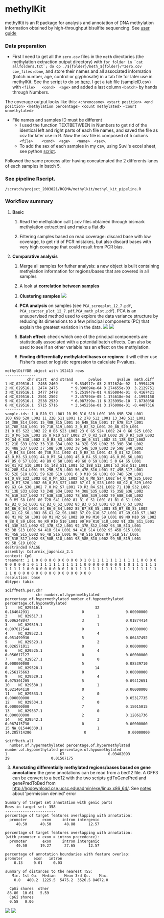 # methylKit 
methylKit is an R package for analysis and annotation of DNA methylation information obtained by high-throughput bisulfite sequencing. See [user guide](https://bioconductor.org/packages/release/bioc/vignettes/methylKit/inst/doc/methylKit.html#22_Reading_the_methylation_call_files_and_store_them_as_flat_file_database)

### Data preparation 
- First I need to get all the `zero.cov` files in the `meth` directories (the methylation extraction output directory) with ```for folder in `cat allfolders.txt`; do cp ./${folder}/meth_${folder}/*zero.cov cov_files;done```, and store their names and all associated information (batch number, age, control or glyphosate) in a tab file for later use in methylKit. See the script to do so [here](./cov_tab.sh). I get a tab file (sampleID.csv) with `<file>	<cond>	<age>` and added a last column `<batch>` by hands through Numbers.

The coverage output looks like this:
`<chromosome> <start position> <end position> <methylation percentage> <count methylated> <count unmethylated>`

- File names and samples ID must be different
	- I used the function TEXTBETWEEN in Numbers to get rid of the identical left and right parts of each file names, and saved the file as csv for later use in R. Now the csv file is composed of 5 colums `<file>	<cond>	<age>	<name>	<sex>`.
	- To add the sex of each samples in my csv, using Suvi's excel sheet, see python [script](nameToSex).


Followed the same process after having concatenated the 2 differents lanes of each samples in batch 5. 

### See pipeline Rscript.
`/scratch/project_2003821/RGQMA/methylkit/methyl_kit_pipeline.R`


### Workflow summary

1. **Basic**
	1. Read the methylation call (.cov files obtained through bismark methylation extraction) and make a flat db 

	2. Filtering samples based on read coverage: discard base with low coverage, to get rid of PCR mistakes, but also discard bases with very high coverage that could result from PCR bias. 

2. **Comparative analysis**
	1. Merge all samples for futher analysis: a new object is built containing methylation information for regions/bases that are covered in all samples
	
	2. A look at **correlation between samples** 

	
	3. **Clustering samples** 
	![](img/meth_clustering_plot_12_7.png)
		
	4. **PCA analysis** on samples (see `PCA_screeplot_12_7.pdf`, 
	`PCA_scatter_plot_12_7.pdf`,`PCA_meth_plot.pdf`). PCA is an unsupervised method used to explore the data variance structure by reducing its dimensions to a few principal components (PC) that explain the greatest variation in the data.
	![](img/PCA_screeplot_12_7.png)
	![](img/PCA_scatter_plot_12_7.png)

	5. **Batch effect**: check which one of the principal components are statistically associated with a potential batch effects. Can also be used to see if an other variable has an effect on the methylation.

	
	6. **Finding differentially methylated bases or regions**: it will either use Fisher’s exact or logistic regression to calculate P-values.
	
``` 
methylDiffDB object with 192413 rows
--------------
          chr start  end strand       pvalue       qvalue  meth.diff
1 NC_029516.1  2468 2469      * 9.834917e-03 2.571624e-02  1.9994429
2 NC_029516.1  2474 2475      * 9.390694e-04 3.274655e-03  3.2129751
3 NC_029516.1  2477 2478      * 5.251947e-01 4.856084e-01  0.4167421
4 NC_029516.1  2501 2502      * 2.457894e-05 1.174618e-04  4.1993150
5 NC_029516.1  2538 2539      * 6.087399e-11 6.325995e-10  7.8738058
6 NC_029516.1  5715 5716      * 2.645256e-01 3.176008e-01 -0.4487316
--------------
sample.ids: 1_0_B10_S1_L001 10_B9_B10_S10_L001 100_69B_S20_L001 100_69B_S20_L002 11_22B_S11_L001 12_27B_S12_L001 13_34B_S13_L001 14_38B_S14_L001 15_40B_S15_L001 16_64B_S16_L001 17_67B_S17_L001 18_70B_S18_L001 19_71B_S19_L001 2_0_B2_S2_L001 20_8B_S20_L001 21_0_B5_S22_L002 22_0_B6_S23_L002 23_0_G5_S24_L002 24_0_G6_S25_L002 25_0_M6_S26_L002 26_0_R10_S27_L002 27_0_R2_S28_L002 28_0_R3_S29_L002 29_G4_0_S30_L002 3_0_B3_S3_L001 30_G6_0_S31_L002 31_12B_S32_L002 32_21B_S33_L002 33_31B_S34_L002 34_32B_S35_L002 35_39B_S36_L002 36_48B_S37_L002 37_50B_S38_L002 38_54B_S39_L002 39_59B_S40_L002 4_0_B4_S4_L001 40_73B_S41_L002 41_0_B8_S1_L001 42_0_G1_S2_L001 43_0_M3_S3_L001 44_0_M7_S4_L001 45_0_R4_S5_L001 46_0_R6_S6_L001 47_B5_0_S7_L001 48_B9_0_S8_L001 49_G8_0_S9_L001 5_0_G4_S5_L001 50_R1_R2_S10_L001 51_14B_S11_L001 52_18B_S12_L001 53_26B_S13_L001 54_28B_S14_L001 55_29B_S15_L001 56_47B_S16_L001 57_49B_S17_L001 58_52B_S18_L001 59_62B_S19_L001 6_0_M10_S6_L001 60_74B_S20_L001 61_0_G9_S22_L002 62_0_M4_S23_L002 63_0_M8_S24_L002 64_0_M9_S25_L002 65_0_R7_S26_L002 66_0_R8_S27_L002 67_G1_0_S28_L002 68_G2_0_S29_L002 69_G3_G4_S30_L002 7_0_M2_S7_L001 70_R3_R4_S31_L002 71_10B_S32_L002 72_13B_S33_L002 73_24B_S34_L002 74_30B_S35_L002 75_35B_S36_L002 76_61B_S37_L002 77_63B_S38_L002 78_65B_S39_L002 79_68B_S40_L002 8_0_M5_S8_L001 80_72B_S41_L002 81_B1_0_S1_L001 81_B1_0_S1_L002 82_B2_0_S2_L001 82_B2_0_S2_L002 83_B3_0_S3_L001 83_B3_0_S3_L002 84_B6_0_S4_L001 84_B6_0_S4_L002 85_B7_B8_S5_L001 85_B7_B8_S5_L002 86_G1_G2_S6_L001 86_G1_G2_S6_L002 87_G9_G10_S7_L001 87_G9_G10_S7_L002 88_M1_M2_S8_L001 88_M1_M2_S8_L002 89_M9_M10_S9_L001 89_M9_M10_S9_L002 9_B8_0_S9_L001 90_R9_R10_S10_L001 90_R9_R10_S10_L002 91_33B_S11_L001 91_33B_S11_L002 92_37B_S12_L001 92_37B_S12_L002 93_3B_S13_L001 93_3B_S13_L002 94_41B_S14_L001 94_41B_S14_L002 95_45B_S15_L001 95_45B_S15_L002 96_4B_S16_L001 96_4B_S16_L002 97_51B_S17_L001 97_51B_S17_L002 98_58B_S18_L001 98_58B_S18_L002 99_5B_S19_L001 99_5B_S19_L002 
destranded FALSE 
assembly: Coturnix_japonica_2.1 
context: CpG 
treament: 1 1 0 0 0 0 0 0 0 0 0 0 0 1 0 1 1 1 1 1 1 1 1 1 1 1 0 0 0 0 0 0 0 0 0 1 0 1 1 1 1 1 1 1 1 1 1 1 0 0 0 0 0 0 0 0 0 1 0 1 1 1 1 1 1 1 1 1 1 1 0 0 0 0 0 0 0 0 0 1 0 1 1 1 1 1 1 1 1 1 1 1 1 1 1 1 1 1 1 1 1 1 0 0 0 0 0 0 0 0 0 0 0 0 0 0 0 0 0 0 
resolution: base 
dbtype: tabix 
```

```
$diffMeth.per.chr
              chr number.of.hypermethylated percentage.of.hypermethylated number.of.hypomethylated percentage.of.hypomethylated
1     NC_029516.1                        32                   0.164642931                        0                   0.00000000
2     NC_029517.1                         1                   0.006248047                        3                   0.01874414
3     NC_029519.1                         1                   0.007017544                        0                   0.00000000
4     NC_029522.1                         4                   0.051499936                        5                   0.06437492
5     NC_029523.1                         2                   0.026571011                        0                   0.00000000
6     NC_029525.1                         4                   0.056617127                        0                   0.00000000
7     NC_029527.1                         0                   0.000000000                        5                   0.08539710
8     NC_029528.1                        14                   0.256175663                        0                   0.00000000
9     NC_029529.1                         4                   0.075301205                        5                   0.09412651
10    NC_029530.1                         1                   0.021404110                        0                   0.00000000
11    NC_029533.1                         0                   0.000000000                        2                   0.05317735
12    NC_029534.1                         0                   0.000000000                        7                   0.15015015
13    NC_029537.1                         0                   0.000000000                        2                   0.12861736
14    NC_029542.1                         3                   0.067415730                        0                   0.00000000
15 NW_015440339.1                         1                  14.285714286                        0                   0.00000000

$diffMeth.all
  number.of.hypermethylated percentage.of.hypermethylated number.of.hypomethylated percentage.of.hypomethylated
1                        67                    0.03482093                       29                   0.01507175
```
	
3. **Annotating differentially methylated regions/bases based on gene annotation:** the gene annotations can be read from a bed12 file. A GFF3 can be convert to a bed12 with the two scripts gtfToGenePred and genePredToBed from <http://hgdownload.cse.ucsc.edu/admin/exe/linux.x86_64/>. See [notes](<https://hgdownload.soe.ucsc.edu/downloads.html>) about 'permission denied' error


``` 
Summary of target set annotation with genic parts
Rows in target set: 358
-----------------------
percentage of target features overlapping with annotation:
  promoter       exon     intron intergenic 
     40.50      40.50      48.88      12.57 

percentage of target features overlapping with annotation:
(with promoter > exon > intron precedence):
  promoter       exon     intron intergenic 
     40.50      19.27      27.65      12.57 

percentage of annotation boundaries with feature overlap:
promoter     exon   intron 
    0.13     0.01     0.03 

summary of distances to the nearest TSS:
   Min. 1st Qu.  Median    Mean 3rd Qu.    Max. 
    0.0   480.2  1225.5  5475.2  3526.5 84672.0 
```

```
  CpGi shores  other 
 83.80  10.61   5.59 
  CpGi shores 
  0.58   0.06 
```

![](img/annot_gen_plot.png) 
![](img/annot_islands_plot.png)